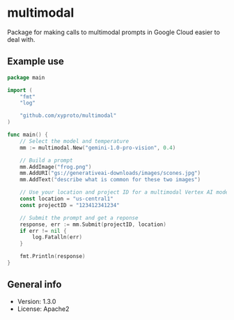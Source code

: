 # multimodal

Package for making calls to multimodal prompts in Google Cloud easier to deal with.

## Example use

```go
package main

import (
    "fmt"
    "log"

    "github.com/xyproto/multimodal"
)

func main() {
    // Select the model and temperature
    mm := multimodal.New("gemini-1.0-pro-vision", 0.4)

    // Build a prompt
    mm.AddImage("frog.png")
    mm.AddURI("gs://generativeai-downloads/images/scones.jpg")
    mm.AddText("describe what is common for these two images")

    // Use your location and project ID for a multimodal Vertex AI model in Google Cloud
    const location = "us-central1"
    const projectID = "123412341234"

    // Submit the prompt and get a reponse
    response, err := mm.Submit(projectID, location)
    if err != nil {
        log.Fatalln(err)
    }

    fmt.Println(response)
}
```

## General info

* Version: 1.3.0
* License: Apache2
